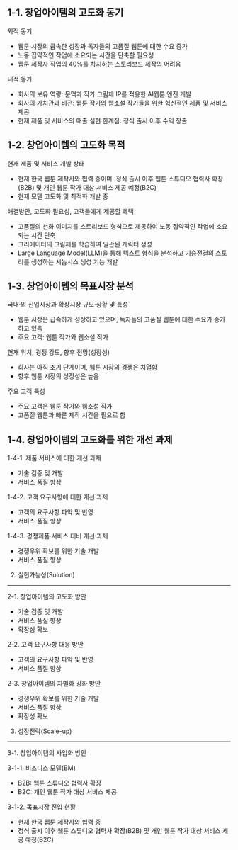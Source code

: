 1-1. 창업아이템의 고도화 동기
---------------------

외적 동기

* 웹툰 시장의 급속한 성장과 독자들의 고품질 웹툰에 대한 수요 증가
* 노동 집약적인 작업에 소요되는 시간을 단축할 필요성
* 웹툰 제작자 작업의 40%를 차지하는 스토리보드 제작의 어려움

내적 동기

* 회사의 보유 역량: 문맥과 작가 그림체 IP를 적용한 AI웹툰 엔진 개발
* 회사의 가치관과 비전: 웹툰 작가와 웹소설 작가들을 위한 혁신적인 제품 및 서비스 제공
* 현재 제품 및 서비스의 매출 실현 한계점: 정식 출시 이후 수익 창출

1-2. 창업아이템의 고도화 목적
------------------------

현재 제품 및 서비스 개발 상태

* 현재 한국 웹툰 제작사와 협력 중이며, 정식 출시 이후 웹툰 스튜디오 협력사 확장(B2B) 및 개인 웹툰 작가 대상 서비스 제공 예정(B2C)
* 현재 모델 고도화 및 최적화 개발 중

해결방안, 고도화 필요성, 고객들에게 제공할 혜택

* 고품질의 선화 이미지를 스토리보드 형식으로 제공하여 노동 집약적인 작업에 소요되는 시간 단축
* 크리에이터의 그림체를 학습하여 일관된 캐릭터 생성
* Large Language Model(LLM)을 통해 텍스트 형식을 분석하고 기승전결의 스토리를 생성하는 시놉시스 생성 기능 개발

1-3. 창업아이템의 목표시장 분석
--------------------------

국내·외 진입시장과 확장시장 규모·상황 및 특성

* 웹툰 시장은 급속하게 성장하고 있으며, 독자들의 고품질 웹툰에 대한 수요가 증가하고 있음
* 주요 고객: 웹툰 작가와 웹소설 작가

현재 위치, 경쟁 강도, 향후 전망(성장성)

* 회사는 아직 초기 단계이며, 웹툰 시장의 경쟁은 치열함
* 향후 웹툰 시장의 성장성은 높음

주요 고객 특성

* 주요 고객은 웹툰 작가와 웹소설 작가
* 고품질 웹툰과 빠른 제작 시간을 필요로 함

1-4. 창업아이템의 고도화를 위한 개선 과제
------------------------------------

1-4-1. 제품·서비스에 대한 개선 과제

* 기술 검증 및 개발
* 서비스 품질 향상

1-4-2. 고객 요구사항에 대한 개선 과제

* 고객의 요구사항 파악 및 반영
* 서비스 품질 향상

1-4-3. 경쟁제품·서비스 대비 개선 과제

* 경쟁우위 확보를 위한 기술 개발
* 서비스 품질 향상

2. 실현가능성(Solution)
--------------

2-1. 창업아이템의 고도화 방안

* 기술 검증 및 개발
* 서비스 품질 향상
* 확장성 확보

2-2. 고객 요구사항 대응 방안

* 고객의 요구사항 파악 및 반영
* 서비스 품질 향상

2-3. 창업아이템의 차별화 강화 방안

* 경쟁우위 확보를 위한 기술 개발
* 서비스 품질 향상
* 확장성 확보

3. 성장전략(Scale-up)
--------------

3-1. 창업아이템의 사업화 방안

3-1-1. 비즈니스 모델(BM)

* B2B: 웹툰 스튜디오 협력사 확장
* B2C: 개인 웹툰 작가 대상 서비스 제공

3-1-2. 목표시장 진입 현황

* 현재 한국 웹툰 제작사와 협력 중
* 정식 출시 이후 웹툰 스튜디오 협력사 확장(B2B) 및 개인 웹툰 작가 대상 서비스 제공 예정(B2C)